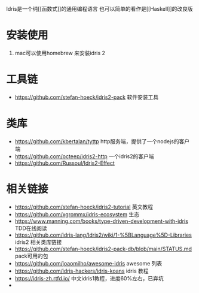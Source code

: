Idris是一个纯[[函数式]]的通用编程语言
也可以简单的看作是[[Haskell]]的改良版


# 安装使用
1. mac可以使用homebrew 来安装idris 2

# 工具链
- https://github.com/stefan-hoeck/idris2-pack 软件安装工具

# 类库
- https://github.com/kbertalan/tyttp http服务端，提供了一个nodejs的客户端
- https://github.com/octeep/idris2-http 一个idris2的客户端
- https://github.com/Russoul/Idris2-Effect

# 相关链接
- https://github.com/stefan-hoeck/idris2-tutorial 英文教程
- https://github.com/xgrommx/idris-ecosystem 生态
- https://www.manning.com/books/type-driven-development-with-idris TDD在线阅读
- https://github.com/idris-lang/Idris2/wiki/1-%5BLanguage%5D-Libraries  idris2 相关类库链接
- https://github.com/stefan-hoeck/idris2-pack-db/blob/main/STATUS.md pack可用的包
- https://github.com/joaomilho/awesome-idris awesome 列表
- https://github.com/idris-hackers/idris-koans idris 教程
- https://idris-zh.rtfd.io/ 中文idris1教程，进度60%左右，已弃坑
- 